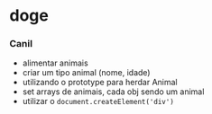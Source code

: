 # doge

### Canil

* alimentar animais
* criar um tipo animal (nome, idade)
* utilizando o prototype para herdar Animal
* set arrays de animais, cada obj sendo um animal
* utilizar o <code>document.createElement('div')</code>

